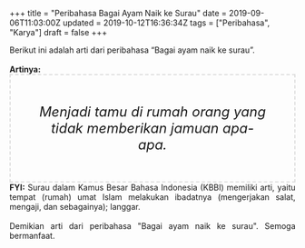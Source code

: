 +++
title = "Peribahasa Bagai Ayam Naik ke Surau"
date = 2019-09-06T11:03:00Z
updated = 2019-10-12T16:36:34Z
tags = ["Peribahasa", "Karya"]
draft = false
+++

<div dir="ltr" style="text-align: left;" trbidi="on"><div style="text-align: justify;">Berikut ini adalah arti dari peribahasa “Bagai ayam naik ke surau”.</div><br /><div style="text-align: justify;"><b>Artinya:</b></div><div style="border: 2px dashed #ddd; font-size: 24px; height: auto; margin: 0 auto; padding: 50px; text-align: center; width: auto;"><i>Menjadi tamu di rumah orang yang tidak memberikan jamuan apa-apa.</i></div><div style="text-align: justify;"><b>FYI:</b> Surau dalam Kamus Besar Bahasa Indonesia (KBBI) memiliki arti, yaitu tempat (rumah) umat Islam melakukan ibadatnya (mengerjakan salat, mengaji, dan sebagainya); langgar.<br /><br /></div><div style="text-align: justify;">Demikian arti dari peribahasa "Bagai ayam naik ke surau". Semoga bermanfaat.</div></div>
